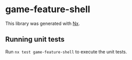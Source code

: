 # game-feature-shell

This library was generated with [Nx](https://nx.dev).

## Running unit tests

Run `nx test game-feature-shell` to execute the unit tests.
